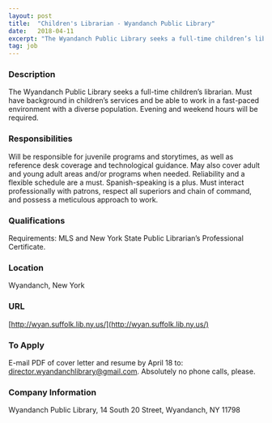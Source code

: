 ```yaml
---
layout: post
title:  "Children's Librarian - Wyandanch Public Library"
date:   2018-04-11
excerpt: "The Wyandanch Public Library seeks a full-time children’s librarian. Must have background in children’s services and be able to work in a fast-paced environment with a diverse population. Evening and weekend hours will be required. "
tag: job
---
```


### Description   

The Wyandanch Public Library seeks a full-time children’s librarian. Must have background in children’s services and be able to work in a fast-paced environment with a diverse population. Evening and weekend hours will be required. 


### Responsibilities   

Will be responsible for juvenile programs and storytimes, as well as reference desk coverage and technological guidance. May also cover adult
and young adult areas and/or programs when needed. Reliability and a flexible schedule are a must. Spanish-speaking is a plus. Must interact professionally with patrons, respect all superiors and chain of command, and possess a meticulous approach to work. 


### Qualifications   

Requirements: MLS and New York State Public Librarian’s Professional Certificate.  




### Location   

Wyandanch, New York


### URL   

[http://wyan.suffolk.lib.ny.us/](http://wyan.suffolk.lib.ny.us/)

### To Apply   

E-mail PDF of cover letter and resume by April 18 to: director.wyandanchlibrary@gmail.com.  Absolutely no phone calls, please.  


### Company Information   

Wyandanch Public Library, 14 South 20 Street, Wyandanch, NY 11798



